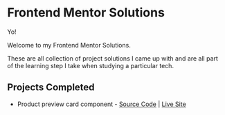 # Frontend Mentor Solutions

Yo!

Welcome to my Frontend Mentor Solutions.

These are all collection of project solutions I came up with and are all part of the learning step I take when studying a particular tech.  

## Projects Completed

- Product preview card component - [Source Code](./challenges/product-preview-card-component) | [Live Site](https://realsale.github.io/frontend-mentor/challenges/product-preview-card-component/)
